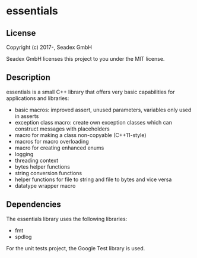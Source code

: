 # essentials

## License

Copyright (c) 2017-, Seadex GmbH

Seadex GmbH licenses this project to you under the MIT license.

## Description

essentials is a small C++ library that offers very basic capabilities for applications and libraries:

* basic macros: improved assert, unused parameters, variables only used in asserts
* exception class macro: create own exception classes which can construct messages with placeholders
* macro for making a class non-copyable (C++11-style)
* macros for macro overloading
* macro for creating enhanced enums
* logging
* threading context
* bytes helper functions
* string conversion functions
* helper functions for file to string and file to bytes and vice versa
* datatype wrapper macro


## Dependencies

The essentials library uses the following libraries:

* fmt
* spdlog

For the unit tests project, the Google Test library is used.
